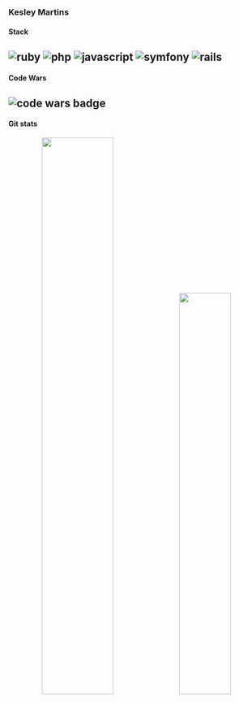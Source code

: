 ### Kesley Martins 

#### Stack
![ruby](https://img.shields.io/badge/ruby-1f2430?style=for-the-badge&logo=ruby)
![php](https://img.shields.io/badge/php-1f2430?style=for-the-badge&logo=php)
![javascript](https://img.shields.io/badge/javascript-1f2430?style=for-the-badge&logo=javascript)
![symfony](https://img.shields.io/badge/symfony-1f2430?style=for-the-badge&logo=symfony)
![rails](https://img.shields.io/badge/ruby_on_rails-1f2430?style=for-the-badge&logo=rubyonrails)
---
#### Code Wars
![code wars badge](https://www.codewars.com/users/kesleymartins/badges/micro)
---
#### Git stats
<div style="text-align: center;">
    <img width="53%" src="https://github-readme-stats.vercel.app/api?username=kesleymartins&count_private=true&hide=contribs,issues&theme=ayu-mirage">
    <img width="45%" src="https://github-readme-streak-stats.herokuapp.com/?user=kesleymartins&theme=ayu-mirage">
</div>

